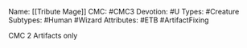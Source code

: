 Name: [[Tribute Mage]]
CMC: #CMC3
Devotion: #U
Types: #Creature
Subtypes: #Human #Wizard
Attributes: #ETB #ArtifactFixing 

CMC 2 Artifacts only